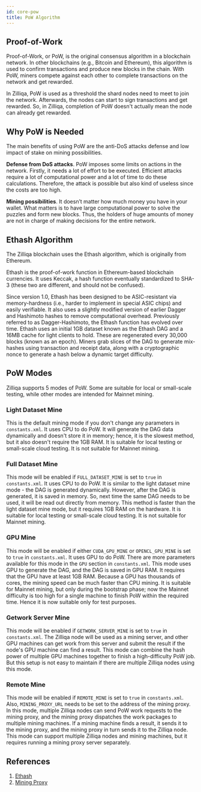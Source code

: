 ```yaml
---
id: core-pow
title: PoW Algorithm
---
```

## Proof-of-Work

Proof-of-Work, or PoW, is the original consensus algorithm in a blockchain network. In other blockchains (e.g., Bitcoin and Ethereum), this algorithm is used to confirm transactions and produce new blocks in the chain. With PoW, miners compete against each other to complete transactions on the network and get rewarded.

In Zilliqa, PoW is used as a threshold the shard nodes need to meet to join the network. Afterwards, the nodes can start to sign transactions and get rewarded. So, in Zilliqa, completion of PoW doesn't actually mean the node can already get rewarded.

## Why PoW is Needed

The main benefits of using PoW are the anti-DoS attacks defense and low impact of stake on mining possibilities.

**Defense from DoS attacks**.  PoW imposes some limits on actions in the network. Firstly, it needs a lot of effort to be executed. Efficient attacks require a lot of computational power and a lot of time to do these calculations. Therefore, the attack is possible but also kind of useless since the costs are too high.

**Mining possibilities**. It doesn’t matter how much money you have in your wallet. What matters is to have large computational power to solve the puzzles and form new blocks. Thus, the holders of huge amounts of money are not in charge of making decisions for the entire network.

## Ethash Algorithm

The Zilliqa blockchain uses the Ethash algorithm, which is originally from Ethereum.

Ethash is the proof-of-work function in Ethereum-based blockchain currencies. It uses Keccak, a hash function eventually standardized to SHA-3 (these two are different, and should not be confused).

Since version 1.0, Ethash has been designed to be ASIC-resistant via memory-hardness (i.e., harder to implement in special ASIC chips) and easily verifiable. It also uses a slightly modified version of earlier Dagger and Hashimoto hashes to remove computational overhead. Previously referred to as Dagger-Hashimoto, the Ethash function has evolved over time. Ethash uses an initial 1GB dataset known as the Ethash DAG and a 16MB cache for light clients to hold. These are regenerated every 30,000 blocks (known as an epoch). Miners grab slices of the DAG to generate mix-hashes using transaction and receipt data, along with a cryptographic nonce to generate a hash below a dynamic target difficulty.

## PoW Modes

Zilliqa supports 5 modes of PoW. Some are suitable for local or small-scale testing, while other modes are intended for Mainnet mining.

### Light Dataset Mine

This is the default mining mode if you don't change any parameters in `constants.xml`. It uses CPU to do PoW. It will generate the DAG data dynamically and doesn't store it in memory; hence, it is the slowest method, but it also doesn't require the 1GB RAM. It is suitable for local testing or small-scale cloud testing. It is not suitable for Mainnet mining.

### Full Dataset Mine

This mode will be enabled if `FULL_DATASET_MINE` is set to `true` in `constants.xml`. It uses CPU to do PoW. It is similar to the light dataset mine mode - the DAG is generated dynamically. However, after the DAG is generated, it is saved in memory. So, next time the same DAG needs to be used, it will be read out directly from memory. This method is faster than the light dataset mine mode, but it requires 1GB RAM on the hardware. It is suitable for local testing or small-scale cloud testing. It is not suitable for Mainnet mining.

### GPU Mine

This mode will be enabled if either `CUDA_GPU_MINE` or `OPENCL_GPU_MINE` is set to `true` in `constants.xml`. It uses GPU to do PoW. There are more parameters available for this mode in the `GPU` section in `constants.xml`. This mode uses GPU to generate the DAG, and the DAG is saved in GPU RAM. It requires that the GPU have at least 1GB RAM. Because a GPU has thousands of cores, the mining speed can be much faster than CPU mining. It is suitable for Mainnet mining, but only during the bootstrap phase; now the Mainnet difficulty is too high for a single machine to finish PoW within the required time. Hence it is now suitable only for test purposes.

### Getwork Server Mine

This mode will be enabled if `GETWORK_SERVER_MINE` is set to `true` in `constants.xml`. The Zilliqa node will be used as a mining server, and other GPU machines can get work from this server and submit the result if the node's GPU machine can find a result. This mode can combine the hash power of multiple GPU machines together to finish a high-difficulty PoW job. But this setup is not easy to maintain if there are multiple Zilliqa nodes using this mode.

### Remote Mine

This mode will be enabled if `REMOTE_MINE` is set to `true` in `constants.xml`. Also, `MINING_PROXY_URL` needs to be set to the address of the mining proxy. In this mode, multiple Zilliqa nodes can send PoW work requests to the mining proxy, and the mining proxy dispatches the work packages to multiple mining machines. If a mining machine finds a result, it sends it to the mining proxy, and the mining proxy in turn sends it to the Zilliqa node. This mode can support multiple Zilliqa nodes and mining machines, but it requires running a mining proxy server separately.

## References

1. [Ethash](https://en.wikipedia.org/wiki/Ethash)
2. [Mining Proxy](https://github.com/DurianStallSingapore/Zilliqa-Mining-Proxy)